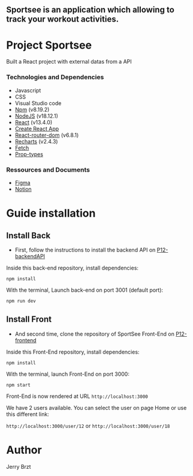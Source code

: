 ## Sportsee is an application which allowing to track your workout activities.

# Project Sportsee

Built a React project with external datas from a API

### Technologies and Dependencies

- Javascript
- CSS
- Visual Studio code
- [Npm](https://www.npmjs.com/package/npm) (v8.19.2)
- [NodeJS](https://nodejs.org/en/) (v18.12.1)
- [React](https://fr.reactjs.org/) (v13.4.0)
- [Create React App](https://github.com/facebook/create-react-app)
- [React-router-dom](https://reactrouter.com/) (v6.8.1)
- [Recharts](https://recharts.org/en-US/) (v2.4.3)
- [Fetch](https://developer.mozilla.org/en-US/docs/Web/API/Fetch_API)
- [Prop-types](https://www.npmjs.com/package/prop-types)

### Ressources and Documents

- [Figma](https://www.figma.com/file/BMomGVZqLZb811mDMShpLu/UI-design-Sportify-FR?node-id=0%3A1)
- [Notion](https://www.notion.so/openclassrooms/Copy-of-Dev4U-projet-Learn-Home-6686aa4b5f44417881a4884c9af5669e)

# Guide installation

## Install Back

- First, follow the instructions to install the backend API on [P12-backendAPI](https://github.com/OpenClassrooms-Student-Center/P9-front-end-dashboard)

Inside this back-end repository, install dependencies:

`npm install`

With the terminal, Launch back-end on port 3001 (default port):

`npm run dev`

## Install Front

- And second time, clone the repository of SportSee Front-End on [P12-frontend](https://github.com/Jerry-bz/Developpez-un-tableau-de-bord-d-analytics-avec-React.git)

Inside this Front-End repository, install dependencies:

`npm install`

With the terminal, launch Front-End on port 3000:

`npm start`

Front-End is now rendered at URL `http://localhost:3000`

We have 2 users available. You can select the user on page Home or use this different link:

`http://localhost:3000/user/12`
or
`http://localhost:3000/user/18`

# Author

Jerry Brzt
